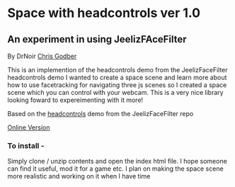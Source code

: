 # Space with headcontrols ver 1.0
## An experiment in using JeelizFAceFilter
By DrNoir [Chris Godber](http://www.chrisgodber.co.uk)

This is an implemention of the headcontrols demo from the JeelizFaceFilter headcontrols demo
I wanted to create a space scene and learn more about how to use facetracking for navigating three js scenes so I created a space scene which you can control with your webcam.
This is a very nice library looking foward to expereimenting with it more!

Based on the [headcontrols](https://github.com/jeeliz/jeelizFaceFilter/tree/master/demos/threejs/headControls) demo from the JeelizFaceFilter repo

[Online Version](https://www.qrwebscan/headcontrol)

### To install - 
Simply clone / unzip contents and open the index html file.
I hope someone can find it useful, mod it for a game etc.
I plan on making the space scene more realistic and working on it when I have time